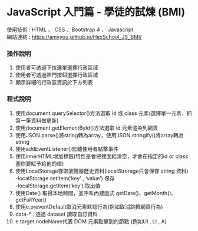 # JavaScript 入門篇 - 學徒的試煉 (BMI)

使用技術 : HTML 、 CSS 、Bootstrap 4 、 Javascript         
網站連結 : https://amyyou.github.io/HexSchool_JS_BMI/

### 操作說明
1. 使用者可透過下拉選單選擇行政區域
2. 使用者可透過熱門按鈕選擇行政區域
3. 顯示詳細的行政區資訊於下方列表

### 程式說明
1. 使用document.querySelector()方法選取 id 或 class 元素(選擇單一元素，抓第一筆資料做更新)
2. 使用document.getElementById()方法選取 id 元素渲染到網頁
3. 使用JSON.parse()將string轉為array，使用JSON.stringify()將array轉為string
4. 使用addEventListener()監聽使用者點擊事件
5. 使用innerHTML增加標籤(特性是會把裡面給清空，才會在指定的id or class塞你要賦予給他的值)
6. 使用LocalStorage存取瀏覽器歷史資料(localStrorage只會保存 string 資料)      
   -localStorage.setItem(‘key’ , ‘value’) 保存     
   -localStorage.getItem(‘key’) 取出值      
7. 使用Date() 取得本地時間，並呼叫內建函式 getDate()、getMonth()、getFullYear()
8. 使用e.preventDefault取消元素默認行為(例如取消跳轉網頁行為)
9. data-* : 透過 dataset 讀取自訂資料
10. e.target.nodeName代表 DOM 元素點擊到的節點 (例如UI , LI , A)






